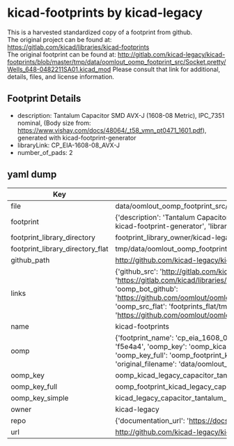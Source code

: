 # kicad-footprints by kicad-legacy  
This is a harvested standardized copy of a footprint from github.  
The original project can be found at:  
https://gitlab.com/kicad/libraries/kicad-footprints  
The original footprint can be found at:
http://gitlab.com/kicad-legacy/kicad-footprints/blob/master/tmp/data/oomlout_oomp_footprint_src/Socket.pretty/Wells_648-0482211SA01.kicad_mod
Please consult that link for additional, details, files, and license information.  
## Footprint Details
* description: Tantalum Capacitor SMD AVX-J (1608-08 Metric), IPC_7351 nominal, (Body size from: https://www.vishay.com/docs/48064/_t58_vmn_pt0471_1601.pdf), generated with kicad-footprint-generator  
* libraryLink: CP_EIA-1608-08_AVX-J  
* number_of_pads: 2  
## yaml dump  
| Key | Value |  
| --- | --- |  
| file | data/oomlout_oomp_footprint_src/kicad-footprints/Capacitor_Tantalum_SMD.pretty/CP_EIA-1608-08_AVX-J.kicad_mod |  
| footprint | {'description': 'Tantalum Capacitor SMD AVX-J (1608-08 Metric), IPC_7351 nominal, (Body size from: https://www.vishay.com/docs/48064/_t58_vmn_pt0471_1601.pdf), generated with kicad-footprint-generator', 'libraryLink': 'CP_EIA-1608-08_AVX-J', 'number_of_pads': 2} |  
| footprint_library_directory | footprint_library_owner/kicad-legacy_kicad-footprints |  
| footprint_library_directory_flat | tmp/data/oomlout_oomp_footprint_src/footprints_flat/kicad_legacy_capacitor_tantalum_smd_cp_eia_1608_08_avx_j/working |  
| github_path | http://github.com/kicad-legacy/kicad-footprints/blob/master/tmp/data/oomlout_oomp_footprint_src/Capacitor_Tantalum_SMD.pretty/CP_EIA-1608-08_AVX-J.kicad_mod |  
| links | {'github_src': 'http://gitlab.com/kicad-legacy/kicad-footprints/blob/master/tmp/data/oomlout_oomp_footprint_src/Socket.pretty/Wells_648-0482211SA01.kicad_mod', 'github_src_repo': 'https://gitlab.com/kicad/libraries/kicad-footprints', 'oomp_bot': 'tmp/data/oomlout_oomp_footprint_src/footprints/kicad_legacy_capacitor_tantalum_smd_cp_eia_1608_08_avx_j/working', 'oomp_bot_github': 'https://github.com/oomlout/oomlout_oomp_footprint_bot/tree/main/tmp/data/oomlout_oomp_footprint_src/footprints/kicad_legacy_capacitor_tantalum_smd_cp_eia_1608_08_avx_j/working', 'oomp_src_flat': 'footprints_flat/tmp/data/oomlout_oomp_footprint_src/footprints_flat/kicad_legacy_capacitor_tantalum_smd_cp_eia_1608_08_avx_j/working', 'oomp_src_flat_github': 'https://github.com/oomlout/oomlout_oomp_footprint_src/tree/main/tmp/data/oomlout_oomp_footprint_src/footprints_flat/kicad_legacy_capacitor_tantalum_smd_cp_eia_1608_08_avx_j/working'} |  
| name | kicad-footprints |  
| oomp | {'footprint_name': 'cp_eia_1608_08_avx_j', 'library_name': 'capacitor_tantalum_smd', 'md5': 'f5e4a4c56dc62f567bd0e3819fae4c79', 'md5_10': 'f5e4a4c56d', 'md5_5': 'f5e4a', 'md5_6': 'f5e4a4', 'oomp_key': 'oomp_kicad_legacy_capacitor_tantalum_smd_cp_eia_1608_08_avx_j', 'oomp_key_extra': 'oomp_footprint_kicad_legacy_capacitor_tantalum_smd_cp_eia_1608_08_avx_j', 'oomp_key_full': 'oomp_footprint_kicad_legacy_capacitor_tantalum_smd_cp_eia_1608_08_avx_j_f5e4a4', 'oomp_key_simple': 'kicad_legacy_capacitor_tantalum_smd_cp_eia_1608_08_avx_j', 'original_filename': 'data/oomlout_oomp_footprint_src/kicad-footprints/Capacitor_Tantalum_SMD.pretty/CP_EIA-1608-08_AVX-J.kicad_mod', 'owner_name': 'kicad_legacy'} |  
| oomp_key | oomp_kicad_legacy_capacitor_tantalum_smd_cp_eia_1608_08_avx_j |  
| oomp_key_full | oomp_footprint_kicad_legacy_capacitor_tantalum_smd_cp_eia_1608_08_avx_j |  
| oomp_key_simple | kicad_legacy_capacitor_tantalum_smd_cp_eia_1608_08_avx_j |  
| owner | kicad-legacy |  
| repo | {'documentation_url': 'https://docs.github.com/rest/repos/repos#get-a-repository', 'message': 'Not Found'} |  
| url | http://github.com/kicad-legacy/kicad-footprints |  


